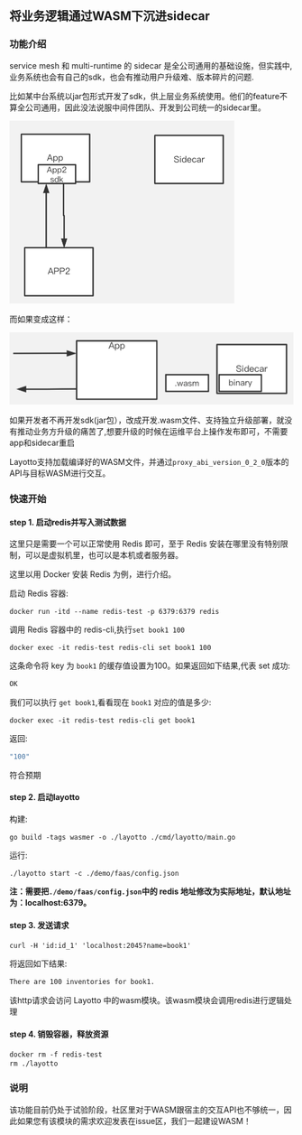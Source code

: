 ## 将业务逻辑通过WASM下沉进sidecar
### 功能介绍
service mesh 和 multi-runtime 的 sidecar 是全公司通用的基础设施，但实践中,业务系统也会有自己的sdk，也会有推动用户升级难、版本碎片的问题.

比如某中台系统以jar包形式开发了sdk，供上层业务系统使用。他们的feature不算全公司通用，因此没法说服中间件团队、开发到公司统一的sidecar里。

![img_1.png](../../../img/wasm/img_1.png)

而如果变成这样：

![img.png](../../../img/wasm/img.png)

如果开发者不再开发sdk(jar包），改成开发.wasm文件、支持独立升级部署，就没有推动业务方升级的痛苦了,想要升级的时候在运维平台上操作发布即可，不需要app和sidecar重启

Layotto支持加载编译好的WASM文件，并通过`proxy_abi_version_0_2_0`版本的API与目标WASM进行交互。

### 快速开始

#### step 1. 启动redis并写入测试数据

这里只是需要一个可以正常使用 Redis 即可，至于 Redis 安装在哪里没有特别限制，可以是虚拟机里，也可以是本机或者服务器。

这里以用 Docker 安装 Redis 为例，进行介绍。

启动 Redis 容器:
```shell
docker run -itd --name redis-test -p 6379:6379 redis
```

调用 Redis 容器中的 redis-cli,执行`set book1 100` 

```shell
docker exec -it redis-test redis-cli set book1 100
```

这条命令将 key 为 `book1` 的缓存值设置为100。如果返回如下结果,代表 set 成功:

```bash
OK
```

我们可以执行 `get book1`,看看现在 `book1` 对应的值是多少:

```shell
docker exec -it redis-test redis-cli get book1
```

返回:

```bash
"100"
```

符合预期

#### step 2. 启动layotto

构建:

```shell
go build -tags wasmer -o ./layotto ./cmd/layotto/main.go
```

运行:

```shell @background
./layotto start -c ./demo/faas/config.json
```

**注：需要把`./demo/faas/config.json`中的 redis 地址修改为实际地址，默认地址为：localhost:6379。**

#### step 3. 发送请求

```shell
curl -H 'id:id_1' 'localhost:2045?name=book1'
```

将返回如下结果:

```bash
There are 100 inventories for book1.
```

该http请求会访问 Layotto 中的wasm模块。该wasm模块会调用redis进行逻辑处理

#### step 4. 销毁容器，释放资源

```shell
docker rm -f redis-test
rm ./layotto
```

### 说明

该功能目前仍处于试验阶段，社区里对于WASM跟宿主的交互API也不够统一，因此如果您有该模块的需求欢迎发表在issue区，我们一起建设WASM！